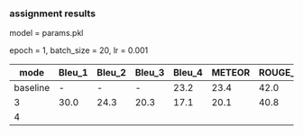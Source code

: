 ### assignment results

model = params.pkl

epoch = 1, batch_size = 20, lr = 0.001

| mode     | Bleu_1 | Bleu_2 | Bleu_3 | Bleu_4 | METEOR | ROUGE_L |
|----------|--------|--------|--------|--------|--------|---------|
| baseline | -      | -      | -      | 23.2   | 23.4   | 42.0    |
| 3        | 30.0   | 24.3   | 20.3   | 17.1   | 20.1   | 40.8    |
| 4